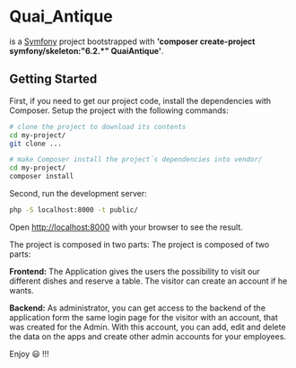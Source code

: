 # Quai_Antique

is a [Symfony](https://symfony.com/doc/current/index.html) project bootstrapped with **'composer create-project symfony/skeleton:"6.2.*" QuaiAntique'**.


## Getting Started
First, if you need to get our project code, install the dependencies with Composer. 
Setup the project with the following commands:

```bash
# clone the project to download its contents
cd my-project/
git clone ...

# make Composer install the project´s dependencies into vendor/
cd my-project/
composer install

```

Second, run the development server:
```bash
php -S localhost:8000 -t public/
```

Open [http://localhost:8000](http://localhost:8000) with your browser to see the result.

The project is composed in two parts:
The project is composed of two parts:

**Frontend:** 
The Application gives the users the possibility to visit our different dishes and reserve a table. The visitor can create an account if he wants.

**Backend:**
As administrator, you can get access to the backend of the application form the same login page for the visitor with an account, that was created for the Admin. With this account, you can add, edit and delete the data on the apps and create other admin accounts for your employees. 

Enjoy :smiley: !!!
